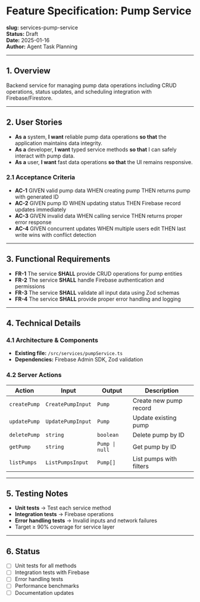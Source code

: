 # Feature Specification: Pump Service

**slug:** services-pump-service  
**Status:** Draft  
**Date:** 2025-01-16  
**Author:** Agent Task Planning

---

## 1. Overview

Backend service for managing pump data operations including CRUD operations, status updates, and scheduling integration with Firebase/Firestore.

---

## 2. User Stories

- **As a** system, **I want** reliable pump data operations **so that** the application maintains data integrity.
- **As a** developer, **I want** typed service methods **so that** I can safely interact with pump data.
- **As a** user, **I want** fast data operations **so that** the UI remains responsive.

### 2.1 Acceptance Criteria

- **AC-1** GIVEN valid pump data WHEN creating pump THEN returns pump with generated ID
- **AC-2** GIVEN pump ID WHEN updating status THEN Firebase record updates immediately
- **AC-3** GIVEN invalid data WHEN calling service THEN returns proper error response
- **AC-4** GIVEN concurrent updates WHEN multiple users edit THEN last write wins with conflict detection

---

## 3. Functional Requirements

- **FR-1** The service **SHALL** provide CRUD operations for pump entities
- **FR-2** The service **SHALL** handle Firebase authentication and permissions
- **FR-3** The service **SHALL** validate all input data using Zod schemas
- **FR-4** The service **SHALL** provide proper error handling and logging

---

## 4. Technical Details

### 4.1 Architecture & Components

- **Existing file:** `/src/services/pumpService.ts`
- **Dependencies:** Firebase Admin SDK, Zod validation

### 4.2 Server Actions

| Action | Input | Output | Description |
|--------|-------|--------|-------------|
| `createPump` | `CreatePumpInput` | `Pump` | Create new pump record |
| `updatePump` | `UpdatePumpInput` | `Pump` | Update existing pump |
| `deletePump` | `string` | `boolean` | Delete pump by ID |
| `getPump` | `string` | `Pump \| null` | Get pump by ID |
| `listPumps` | `ListPumpsInput` | `Pump[]` | List pumps with filters |

---

## 5. Testing Notes

- **Unit tests** → Test each service method
- **Integration tests** → Firebase operations
- **Error handling tests** → Invalid inputs and network failures
- Target ≥ 90% coverage for service layer

---

## 6. Status

- [ ] Unit tests for all methods
- [ ] Integration tests with Firebase
- [ ] Error handling tests
- [ ] Performance benchmarks
- [ ] Documentation updates
